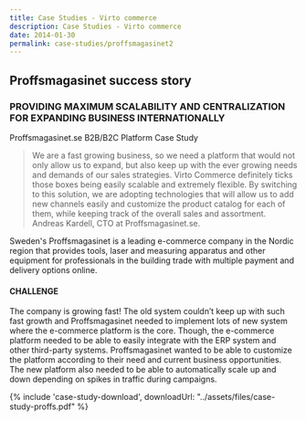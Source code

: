 ```yaml
---
title: Case Studies - Virto commerce
description: Case Studies - Virto commerce
date: 2014-01-30
permalink: case-studies/proffsmagasinet2
---
```

<div class="case-studies" ng-controller="caseStudyController">
    <div class="header bg-test2 ">
        <div class="bg-container">
            <div class="inner">
                <h2>Proffsmagasinet success story</h2>
            </div>
        </div>
    </div>
    <div class="body responsive">
        <div class="col-w">
            <div class="col __col-70">
                <h3>
                    PROVIDING MAXIMUM
                    SCALABILITY AND CENTRALIZATION
                    FOR EXPANDING BUSINESS
                    INTERNATIONALLY
                </h3>
                <p class="text-gray">Proffsmagasinet.se B2B/B2C Platform Case Study</p>
                <blockquote>
                    We are a fast growing business, so we need a platform that would not only
                    allow us to expand, but also keep up with the ever growing needs and demands
                    of our sales strategies. Virto Commerce definitely ticks those boxes
                    being easily scalable and extremely flexible. By switching to this solution, we
                    are adopting technologies that will allow us to add new channels easily and
                    customize the product catalog for each of them, while keeping track of the
                    overall sales and assortment.
                    <span>Andreas Kardell, CTO at Proffsmagasinet.se.</span>
                </blockquote>
                <p>
                    Sweden's Proffsmagasinet is a leading e-commerce company in the Nordic region that provides
                    tools, laser and measuring apparatus and other equipment for professionals in the building trade with
                    multiple payment and delivery options online.
                </p>
                <h4>CHALLENGE</h4>
                <p>
                    The company is growing fast! The old system couldn’t keep up with such fast growth and Proffsmagasinet
                    needed to implement lots of new system where the e-commerce platform is the core.
                    Though, the e-commerce platform needed to be able to easily integrate with the ERP system and
                    other third-party systems. Proffsmagasinet wanted to be able to customize the platform according to
                    their need and current business opportunities. The new platform also needed to be able to automatically
                    scale up and down depending on spikes in traffic during campaigns.
                </p>
            </div>
            <div class="col __col-30">
                {% include 'case-study-download', downloadUrl: "../assets/files/case-study-proffs.pdf" %}
            </div>
        </div>
    </div>
</div>
